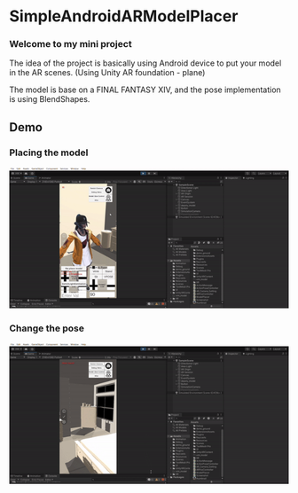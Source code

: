 # SimpleAndroidARModelPlacer
 
### Welcome to my mini project
The idea of the project is basically using Android device to put your model in the AR scenes. (Using Unity AR foundation - plane)

The model is base on a FINAL FANTASY XIV, and the pose implementation is using BlendShapes.

## Demo
### Placing the model
![image](https://github.com/OrangeEgg1937/SimpleAndroidARModelPlacer/blob/main/changePose.gif)

### Change the pose
![image](https://github.com/OrangeEgg1937/SimpleAndroidARModelPlacer/blob/main/placeModel.gif)
